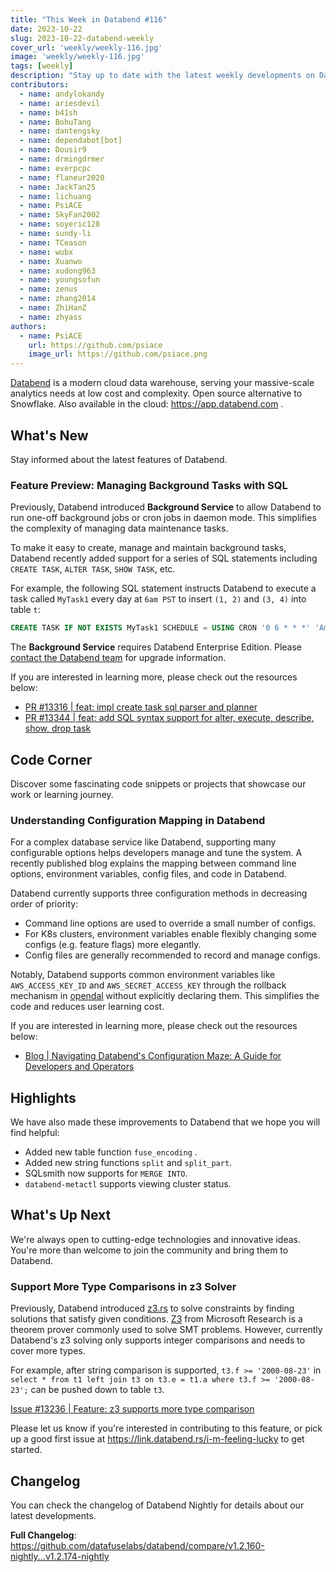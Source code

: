 ```yaml
---
title: "This Week in Databend #116"
date: 2023-10-22
slug: 2023-10-22-databend-weekly
cover_url: 'weekly/weekly-116.jpg'
image: 'weekly/weekly-116.jpg'
tags: [weekly]
description: "Stay up to date with the latest weekly developments on Databend!"
contributors:
  - name: andylokandy
  - name: ariesdevil
  - name: b41sh
  - name: BohuTang
  - name: dantengsky
  - name: dependabot[bot]
  - name: Dousir9
  - name: drmingdrmer
  - name: everpcpc
  - name: flaneur2020
  - name: JackTan25
  - name: lichuang
  - name: PsiACE
  - name: SkyFan2002
  - name: soyeric128
  - name: sundy-li
  - name: TCeason
  - name: wubx
  - name: Xuanwo
  - name: xudong963
  - name: youngsofun
  - name: zenus
  - name: zhang2014
  - name: ZhiHanZ
  - name: zhyass
authors:
  - name: PsiACE
    url: https://github.com/psiace
    image_url: https://github.com/psiace.png
---
```


[Databend](https://github.com/datafuselabs/databend) is a modern cloud data warehouse, serving your massive-scale analytics needs at low cost and complexity. Open source alternative to Snowflake. Also available in the cloud: <https://app.databend.com> .

## What's New

Stay informed about the latest features of Databend.

### Feature Preview: Managing Background Tasks with SQL

Previously, Databend introduced **Background Service** to allow Databend to run one-off background jobs or cron jobs in daemon mode. This simplifies the complexity of managing data maintenance tasks.

To make it easy to create, manage and maintain background tasks, Databend recently added support for a series of SQL statements including `CREATE TASK`, `ALTER TASK`, `SHOW TASK`, etc.

For example, the following SQL statement instructs Databend to execute a task called `MyTask1` every day at `6am PST` to insert `(1, 2)` and `(3, 4)` into table `t`:

```sql
CREATE TASK IF NOT EXISTS MyTask1 SCHEDULE = USING CRON '0 6 * * *' 'America/Los_Angeles' COMMENT = 'serverless + cron' AS insert into t (c1, c2) values (1, 2), (3, 4) 
```

The **Background Service** requires Databend Enterprise Edition. Please [contact the Databend team](https://www.databend.com/contact-us) for upgrade information.

If you are interested in learning more, please check out the resources below:

- [PR #13316 | feat: impl create task sql parser and planner](https://github.com/datafuselabs/databend/pull/13316)
- [PR #13344 | feat: add SQL syntax support for alter, execute, describe, show, drop task](https://github.com/datafuselabs/databend/pull/13344)

## Code Corner

Discover some fascinating code snippets or projects that showcase our work or learning journey.

### Understanding Configuration Mapping in Databend

For a complex database service like Databend, supporting many configurable options helps developers manage and tune the system. A recently published blog explains the mapping between command line options, environment variables, config files, and code in Databend.

Databend currently supports three configuration methods in decreasing order of priority:

- Command line options are used to override a small number of configs.
- For K8s clusters, environment variables enable flexibly changing some configs (e.g. feature flags) more elegantly.
- Config files are generally recommended to record and manage configs.

Notably, Databend supports common environment variables like `AWS_ACCESS_KEY_ID` and `AWS_SECRET_ACCESS_KEY` through the rollback mechanism in [opendal](https://github.com/apache/incubator-opendal) without explicitly declaring them. This simplifies the code and reduces user learning cost.

If you are interested in learning more, please check out the resources below:

- [Blog | Navigating Databend's Configuration Maze: A Guide for Developers and Operators](https://databend.rs/blog/2023-10-18-databend-configuration-guide)

## Highlights

We have also made these improvements to Databend that we hope you will find helpful:

- Added new table function `fuse_encoding` .
- Added new string functions `split` and `split_part`.
- SQLsmith now supports for `MERGE INTO`.
- `databend-metactl` supports viewing cluster status.

## What's Up Next

We're always open to cutting-edge technologies and innovative ideas. You're more than welcome to join the community and bring them to Databend.

### Support More Type Comparisons in z3 Solver

Previously, Databend introduced [z3.rs](https://github.com/prove-rs/z3.rs) to solve constraints by finding solutions that satisfy given conditions. [Z3](https://github.com/Z3Prover/z3) from Microsoft Research is a theorem prover commonly used to solve SMT problems. However, currently Databend's z3 solving only supports integer comparisons and needs to cover more types.

For example, after string comparison is supported, `t3.f >= '2000-08-23'` in `select * from t1 left join t3 on t3.e = t1.a where t3.f >= '2000-08-23';` can be pushed down to table `t3`.

[Issue #13236 | Feature: z3 supports more type comparison](https://github.com/datafuselabs/databend/issues/13236)

Please let us know if you're interested in contributing to this feature, or pick up a good first issue at <https://link.databend.rs/i-m-feeling-lucky> to get started.

## Changelog

You can check the changelog of Databend Nightly for details about our latest developments.

**Full Changelog**: <https://github.com/datafuselabs/databend/compare/v1.2.160-nightly...v1.2.174-nightly>
